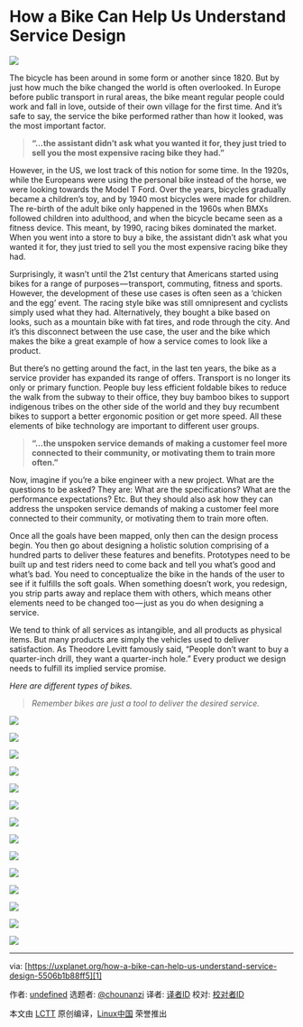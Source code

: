 # How a Bike Can Help Us Understand Service Design

![](https://cdn-images-1.medium.com/max/2000/0*qAMliGer9MOnF9T3.)

The bicycle has been around in some form or another since 1820. But by just how much the bike changed the world is often overlooked. In Europe before public transport in rural areas, the bike meant regular people could work and fall in love, outside of their own village for the first time. And it’s safe to say, the service the bike performed rather than how it looked, was the most important factor.

> **“…the assistant didn’t ask what you wanted it for, they just tried to sell you the most expensive racing bike they had.”**

However, in the US, we lost track of this notion for some time. In the 1920s, while the Europeans were using the personal bike instead of the horse, we were looking towards the Model T Ford. Over the years, bicycles gradually became a children’s toy, and by 1940 most bicycles were made for children. The re-birth of the adult bike only happened in the 1960s when BMXs followed children into adulthood, and when the bicycle became seen as a fitness device. This meant, by 1990, racing bikes dominated the market. When you went into a store to buy a bike, the assistant didn’t ask what you wanted it for, they just tried to sell you the most expensive racing bike they had.

Surprisingly, it wasn’t until the 21st century that Americans started using bikes for a range of purposes — transport, commuting, fitness and sports. However, the development of these use cases is often seen as a ‘chicken and the egg’ event. The racing style bike was still omnipresent and cyclists simply used what they had. Alternatively, they bought a bike based on looks, such as a mountain bike with fat tires, and rode through the city. And it’s this disconnect between the use case, the user and the bike which makes the bike a great example of how a service comes to look like a product.

But there’s no getting around the fact, in the last ten years, the bike as a service provider has expanded its range of offers. Transport is no longer its only or primary function. People buy less efficient foldable bikes to reduce the walk from the subway to their office, they buy bamboo bikes to support indigenous tribes on the other side of the world and they buy recumbent bikes to support a better ergonomic position or get more speed. All these elements of bike technology are important to different user groups.

> **“…the unspoken service demands of making a customer feel more connected to their community, or motivating them to train more often.”**

Now, imagine if you’re a bike engineer with a new project. What are the questions to be asked? They are: What are the specifications? What are the performance expectations? Etc. But they should also ask how they can address the unspoken service demands of making a customer feel more connected to their community, or motivating them to train more often.

Once all the goals have been mapped, only then can the design process begin. You then go about designing a holistic solution comprising of a hundred parts to deliver these features and benefits. Prototypes need to be built up and test riders need to come back and tell you what’s good and what’s bad. You need to conceptualize the bike in the hands of the user to see if it fulfills the soft goals. When something doesn’t work, you redesign, you strip parts away and replace them with others, which means other elements need to be changed too — just as you do when designing a service.

We tend to think of all services as intangible, and all products as physical items. But many products are simply the vehicles used to deliver satisfaction. As Theodore Levitt famously said, “People don’t want to buy a quarter-inch drill, they want a quarter-inch hole.” Every product we design needs to fulfill its implied service promise.

_Here are different types of bikes._

> _Remember bikes are just a tool to deliver the desired service._

![](https://cdn-images-1.medium.com/max/2000/1*SbM9Zt6psChtmp726Iy9cg.jpeg)

![](https://cdn-images-1.medium.com/max/400/1*2zw_NY-WeTU2U7BWksQ97A.jpeg)

![](https://cdn-images-1.medium.com/max/800/1*iSvdOdhKEEGqcUeXhqJ1eg.jpeg)

![](https://cdn-images-1.medium.com/max/1200/1*ApzmxyTybf5cQk7-xBwjDQ.jpeg)

![](https://cdn-images-1.medium.com/max/2000/1*duVwKididCrzY-xYCzhK6g.jpeg)

![](https://cdn-images-1.medium.com/max/2000/1*p4p_4QFhP_QcNVdBl4WU6w.jpeg)

![](https://cdn-images-1.medium.com/max/1200/1*oowt_IQ8XmMBx4BstUCOaQ.jpeg)

![](https://cdn-images-1.medium.com/max/1200/1*QllDpuW_IDZhOrVEfIm_UA.jpeg)

![](https://cdn-images-1.medium.com/max/2000/1*d5ygLVYt31SbxEESJ3eP-A.jpeg)

![](https://cdn-images-1.medium.com/max/1200/1*hjkcdgs3AwzoNM-SNXfkUw.jpeg)

![](https://cdn-images-1.medium.com/max/1200/1*LQbaKzkMtEPM5ge7lgPAIQ.jpeg)

![](https://cdn-images-1.medium.com/max/1200/1*c52xprzKsdwry4UJiqpJkQ.jpeg)

![](https://cdn-images-1.medium.com/max/1200/1*r3Oq_BH7LQ9GEKJwkm14oA.jpeg)

![](https://cdn-images-1.medium.com/max/2000/1*JedKgyc3jCKa1gV3E79X3A.jpeg)

---

via: [https://uxplanet.org/how-a-bike-can-help-us-understand-service-design-5506b1b88ff5][1]

作者: [undefined][2] 选题者: [@chounanzi][3] 译者: [译者ID][4] 校对: [校对者ID][5]

本文由 [LCTT][6] 原创编译，[Linux中国][7] 荣誉推出

[1]: https://uxplanet.org/how-a-bike-can-help-us-understand-service-design-5506b1b88ff5
[2]: undefined
[3]: https://github.com/chounanzi
[4]: https://github.com/译者ID
[5]: https://github.com/校对者ID
[6]: https://github.com/LCTT/TranslateProject
[7]: https://linux.cn/